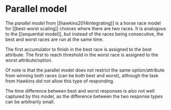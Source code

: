 # Parallel model

The *parallel model* from [[hawkins2014integrating]] is a horse race model for [[best-worst scaling]] choices where there are two races. It is analogous to the [[sequential model]], but instead of the races being consecutive, the best and worst races are run at the same time.

The first accumulator to finish in the best race is assigned to the best attribute. The first to reach threshold in the worst race is assigned to the worst attribute/option.

Of note is that the parallel model does not restrict the same option/attribute from winning both races (can be both best and worst), although the task from Hawkins did not allow this type of responding.

The time difference between best and worst responses is also not well captured by this model, as the difference between the two response types can be arbitrarily small.